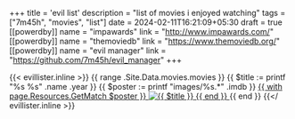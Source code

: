 +++
title = 'evil list'
description = "list of movies i enjoyed watching"
tags = ["7m45h", "movies", "list"]
date = 2024-02-11T16:21:09+05:30
draft = true
[[powerdby]]
name = "impawards"
link = "http://www.impawards.com/"
[[powerdby]]
name = "themoviedb"
link = "https://www.themoviedb.org/"
[[powerdby]]
name = "evil manager"
link = "https://github.com/7m45h/evil_manager"
+++

{{< evillister.inline >}}
  {{ range .Site.Data.movies.movies }}
    {{ $title := printf "%s %s" .name .year }}
    {{ $poster := printf "images/%s.*" .imdb }}
    <a class="m-poster" href="https://www.imdb.com/title/{{ .imdb }}/" title="{{ $title }}" target="_blank">
      {{ with page.Resources.GetMatch $poster }}
        <img src="{{ .Permalink }}" alt="{{ $title }}" loading="lazy">
      {{ end }}
    </a>
  {{ end }}
{{</ evillister.inline >}}
